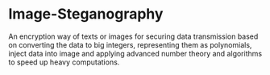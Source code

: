 # Image-Steganography
An encryption way of texts or images for securing data transmission based on converting the data to big  integers, representing them as polynomials, inject data into image and applying advanced number theory and algorithms to speed up heavy computations. 
